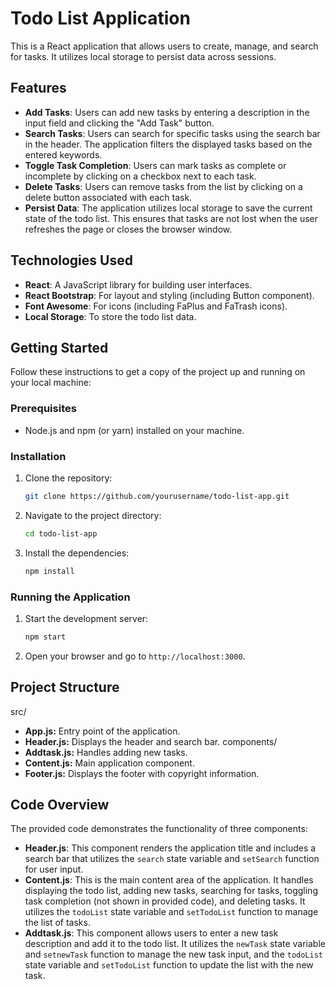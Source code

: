 
# Todo List Application

This is a React application that allows users to create, manage, and search for tasks. It utilizes local storage to persist data across sessions.

## Features

- **Add Tasks**: Users can add new tasks by entering a description in the input field and clicking the "Add Task" button.
- **Search Tasks**: Users can search for specific tasks using the search bar in the header. The application filters the displayed tasks based on the entered keywords.
- **Toggle Task Completion**: Users can mark tasks as complete or incomplete by clicking on a checkbox next to each task.
- **Delete Tasks**: Users can remove tasks from the list by clicking on a delete button associated with each task.
- **Persist Data**: The application utilizes local storage to save the current state of the todo list. This ensures that tasks are not lost when the user refreshes the page or closes the browser window.

## Technologies Used

- **React**: A JavaScript library for building user interfaces.
- **React Bootstrap**: For layout and styling (including Button component).
- **Font Awesome**: For icons (including FaPlus and FaTrash icons).
- **Local Storage**: To store the todo list data.

## Getting Started

Follow these instructions to get a copy of the project up and running on your local machine:

### Prerequisites

- Node.js and npm (or yarn) installed on your machine.

### Installation

1. Clone the repository:
    ```bash
    git clone https://github.com/yourusername/todo-list-app.git
    ```
2. Navigate to the project directory:
    ```bash
    cd todo-list-app
    ```
3. Install the dependencies:
    ```bash
    npm install
    ```

### Running the Application

1. Start the development server:
    ```bash
    npm start
    ```
2. Open your browser and go to `http://localhost:3000`.

## Project Structure

src/
- **App.js:** Entry point of the application.
- **Header.js:** Displays the header and search bar.
  components/
- **Addtask.js:** Handles adding new tasks.
- **Content.js:** Main application component.
- **Footer.js:** Displays the footer with copyright information.



## Code Overview

The provided code demonstrates the functionality of three components:

- **Header.js**: This component renders the application title and includes a search bar that utilizes the `search` state variable and `setSearch` function for user input.
- **Content.js**: This is the main content area of the application. It handles displaying the todo list, adding new tasks, searching for tasks, toggling task completion (not shown in provided code), and deleting tasks. It utilizes the `todoList` state variable and `setTodoList` function to manage the list of tasks.
- **Addtask.js**: This component allows users to enter a new task description and add it to the todo list. It utilizes the `newTask` state variable and `setnewTask` function to manage the new task input, and the `todoList` state variable and `setTodoList` function to update the list with the new task.



